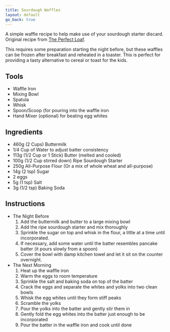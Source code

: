 ```yaml
---
title: Sourdough Waffles
layout: default
go_back: true
---
```


A simple waffle recipe to help make use of your sourdough starter discard.
Original recipe from [The Perfect Loaf](https://www.theperfectloaf.com/my-top-3-leftover-sourdough-starter-recipes/#h-golden-sourdough-starter-waffles).

This requires some preparation starting the night before, but these waffles
can be frozen after breakfast and reheated in a toaster. This is perfect
for providing a tasty alternative to cereal or toast for the kids.

## Tools

- Waffle Iron
- Mixing Bowl
- Spatula
- Whisk
- Spoon/Scoop (for pouring into the waffle iron
- Hand Mixer (optional) for beating egg whites

## Ingredients

- 460g (2 Cups) Buttermilk
- 1/4 Cup of Water to adjust batter consistency
- 113g (1/2 Cup or 1 Stick) Butter (melted and cooled)
- 100g (1/2 Cup stirred down) Ripe Sourdough Starter
- 250g All-Purpose Flour (Or a mix of whole wheat and all-purpose)
- 14g (2 tsp) Sugar
- 2 eggs
- 5g (1 tsp) Salt
- 3g (1/2 tsp) Baking Soda

## Instructions

- The Night Before
  1. Add the buttermilk and butter to a large mixing bowl
  1. Add the ripe sourdough starter and mix thoroughly
  1. Sprinkle the sugar on top and whisk in the flour, a little at a time until
  incorporated.
  1. If necessary, add some water until the batter resembles pancake batter (it
  pours slowly from a spoon)
  1. Cover the bowl with damp kitchen towel and let it sit on the counter
  overnight.
- The Next Morning
  1. Heat up the waffle iron
  1. Warm the eggs to room temperature
  1. Sprinkle the salt and baking soda on top of the batter
  1. Crack the eggs and separate the whites and yolks into two clean bowls
  1. Whisk the egg whites until they form stiff peaks
  1. Scramble the yolks
  1. Pour the yolks into the batter and gently stir them in
  1. Gently fold the egg whites into the batter just enough to be incorporated
  1. Pour the batter in the waffle iron and cook until done

